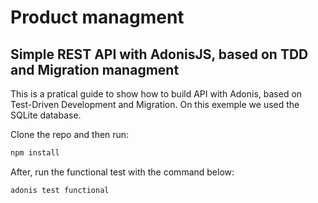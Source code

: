 # Product managment
## Simple REST API with AdonisJS, based on TDD and Migration managment

This is a pratical guide to show how to build API with Adonis, based on Test-Driven Development and Migration. On this exemple we used the SQLite database.

Clone the repo and then run:
```bash
npm install
```

After, run the functional test with the command below:
```bash
adonis test functional
```


